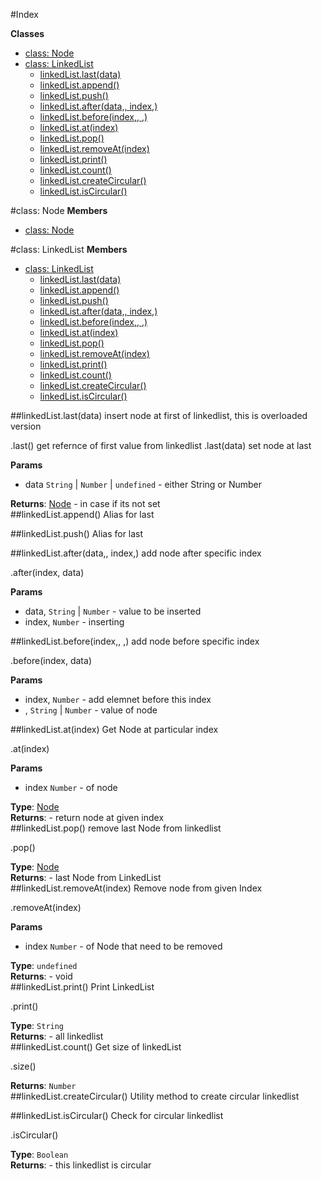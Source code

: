 #Index

**Classes**

* [class: Node](#Node)
* [class: LinkedList](#LinkedList)
  * [linkedList.last(data)](#LinkedList#last)
  * [linkedList.append()](#LinkedList#append)
  * [linkedList.push()](#LinkedList#push)
  * [linkedList.after(data,, index,)](#LinkedList#after)
  * [linkedList.before(index,, ,)](#LinkedList#before)
  * [linkedList.at(index)](#LinkedList#at)
  * [linkedList.pop()](#LinkedList#pop)
  * [linkedList.removeAt(index)](#LinkedList#removeAt)
  * [linkedList.print()](#LinkedList#print)
  * [linkedList.count()](#LinkedList#count)
  * [linkedList.createCircular()](#LinkedList#createCircular)
  * [linkedList.isCircular()](#LinkedList#isCircular)
 
<a name="Node"></a>
#class: Node
**Members**

* [class: Node](#Node)

<a name="LinkedList"></a>
#class: LinkedList
**Members**

* [class: LinkedList](#LinkedList)
  * [linkedList.last(data)](#LinkedList#last)
  * [linkedList.append()](#LinkedList#append)
  * [linkedList.push()](#LinkedList#push)
  * [linkedList.after(data,, index,)](#LinkedList#after)
  * [linkedList.before(index,, ,)](#LinkedList#before)
  * [linkedList.at(index)](#LinkedList#at)
  * [linkedList.pop()](#LinkedList#pop)
  * [linkedList.removeAt(index)](#LinkedList#removeAt)
  * [linkedList.print()](#LinkedList#print)
  * [linkedList.count()](#LinkedList#count)
  * [linkedList.createCircular()](#LinkedList#createCircular)
  * [linkedList.isCircular()](#LinkedList#isCircular)

<a name="LinkedList#last"></a>
##linkedList.last(data)
insert node at first of linkedlist, this is overloaded version

.last() get refernce of first value from linkedlist
.last(data) set node at last

**Params**

- data `String` | `Number` | `undefined` - either String or Number  

**Returns**: [Node](#Node) - in case if its not set  
<a name="LinkedList#append"></a>
##linkedList.append()
Alias for last

<a name="LinkedList#push"></a>
##linkedList.push()
Alias for last

<a name="LinkedList#after"></a>
##linkedList.after(data,, index,)
add node after specific index

.after(index, data)

**Params**

- data, `String` | `Number` - value to be inserted  
- index, `Number` - inserting  

<a name="LinkedList#before"></a>
##linkedList.before(index,, ,)
add node before specific index

.before(index, data)

**Params**

- index, `Number` - add elemnet before this index  
- , `String` | `Number` - value of node  

<a name="LinkedList#at"></a>
##linkedList.at(index)
Get Node at particular index

.at(index)

**Params**

- index `Number` - of node  

**Type**: [Node](#Node)  
**Returns**:  - return node at given index  
<a name="LinkedList#pop"></a>
##linkedList.pop()
remove last Node from linkedlist

.pop()

**Type**: [Node](#Node)  
**Returns**:  - last Node from LinkedList  
<a name="LinkedList#removeAt"></a>
##linkedList.removeAt(index)
Remove node from given Index

.removeAt(index)

**Params**

- index `Number` - of Node that need to be removed  

**Type**: `undefined`  
**Returns**:  - void  
<a name="LinkedList#print"></a>
##linkedList.print()
Print LinkedList

.print()

**Type**: `String`  
**Returns**:  - all linkedlist  
<a name="LinkedList#count"></a>
##linkedList.count()
Get size of linkedList

.size()

**Returns**: `Number`  
<a name="LinkedList#createCircular"></a>
##linkedList.createCircular()
Utility method to create circular linkedlist

<a name="LinkedList#isCircular"></a>
##linkedList.isCircular()
Check for circular linkedlist

.isCircular()

**Type**: `Boolean`  
**Returns**:  - this linkedlist is circular  
